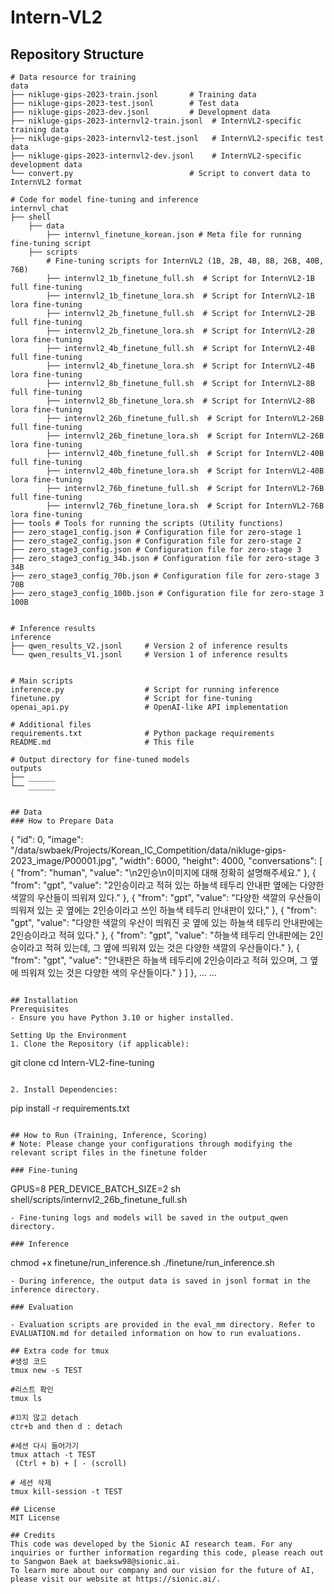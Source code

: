# Intern-VL2 

## Repository Structure
```
# Data resource for training 
data
├── nikluge-gips-2023-train.jsonl       # Training data
├── nikluge-gips-2023-test.jsonl        # Test data
├── nikluge-gips-2023-dev.jsonl         # Development data
├── nikluge-gips-2023-internvl2-train.jsonl  # InternVL2-specific training data
├── nikluge-gips-2023-internvl2-test.jsonl   # InternVL2-specific test data
├── nikluge-gips-2023-internvl2-dev.jsonl    # InternVL2-specific development data
└── convert.py                          # Script to convert data to InternVL2 format

# Code for model fine-tuning and inference
internvl_chat
├── shell
    ├── data
        ├── internvl_finetune_korean.json # Meta file for running fine-tuning script
    ├── scripts
        # Fine-tuning scripts for InternVL2 (1B, 2B, 4B, 8B, 26B, 40B, 76B) 
        ├── internvl2_1b_finetune_full.sh  # Script for InternVL2-1B full fine-tuning
        ├── internvl2_1b_finetune_lora.sh  # Script for InternVL2-1B lora fine-tuning 
        ├── internvl2_2b_finetune_full.sh  # Script for InternVL2-2B full fine-tuning
        ├── internvl2_2b_finetune_lora.sh  # Script for InternVL2-2B lora fine-tuning
        ├── internvl2_4b_finetune_full.sh  # Script for InternVL2-4B full fine-tuning
        ├── internvl2_4b_finetune_lora.sh  # Script for InternVL2-4B lora fine-tuning
        ├── internvl2_8b_finetune_full.sh  # Script for InternVL2-8B full fine-tuning
        ├── internvl2_8b_finetune_lora.sh  # Script for InternVL2-8B lora fine-tuning
        ├── internvl2_26b_finetune_full.sh  # Script for InternVL2-26B full fine-tuning
        ├── internvl2_26b_finetune_lora.sh  # Script for InternVL2-26B lora fine-tuning
        ├── internvl2_40b_finetune_full.sh  # Script for InternVL2-40B full fine-tuning
        ├── internvl2_40b_finetune_lora.sh  # Script for InternVL2-40B lora fine-tuning
        ├── internvl2_76b_finetune_full.sh  # Script for InternVL2-76B full fine-tuning
        ├── internvl2_76b_finetune_lora.sh  # Script for InternVL2-76B lora fine-tuning
├── tools # Tools for running the scripts (Utility functions)
├── zero_stage1_config.json # Configuration file for zero-stage 1
├── zero_stage2_config.json # Configuration file for zero-stage 2
├── zero_stage3_config.json # Configuration file for zero-stage 3
├── zero_stage3_config_34b.json # Configuration file for zero-stage 3 34B
├── zero_stage3_config_70b.json # Configuration file for zero-stage 3 70B
├── zero_stage3_config_100b.json # Configuration file for zero-stage 3 100B


# Inference results
inference
├── qwen_results_V2.jsonl     # Version 2 of inference results
└── qwen_results_V1.jsonl     # Version 1 of inference results


# Main scripts
inference.py                  # Script for running inference
finetune.py                   # Script for fine-tuning
openai_api.py                 # OpenAI-like API implementation

# Additional files
requirements.txt              # Python package requirements
README.md                     # This file

# Output directory for fine-tuned models
outputs
├── ______
└── ______


## Data
### How to Prepare Data
```
{
  "id": 0,
  "image": "/data/swbaek/Projects/Korean_IC_Competition/data/nikluge-gips-2023_image/P00001.jpg",
  "width": 6000,
  "height": 4000,
  "conversations": [
    {
      "from": "human",
      "value": "<image>\n2인승\n이미지에 대해 정확히 설명해주세요."
    },
    {
      "from": "gpt",
      "value": "2인승이라고 적혀 있는 하늘색 테두리 안내판 옆에는 다양한 색깔의 우산들이 띄워져 있다."
    },
    {
      "from": "gpt",
      "value": "다양한 색깔의 우산들이 띄워져 있는 곳 옆에는 2인승이라고 쓰인 하늘색 테두리 안내판이 있다,"
    },
    {
      "from": "gpt",
      "value": "다양한 색깔의 우산이 띄워진 곳 옆에 있는 하늘색 테두리 안내판에는 2인승이라고 적혀 있다."
    },
    {
      "from": "gpt",
      "value": "하늘색 테두리 안내판에는 2인승이라고 적혀 있는데, 그 옆에 띄워져 있는 것은 다양한 색깔의 우산들이다."
    },
    {
      "from": "gpt",
      "value": "안내판은 하늘색 테두리에 2인승이라고 적혀 있으며, 그 옆에 띄워져 있는 것은 다양한 색의 우산들이다."
    }
  ]
},
...
...
```

## Installation
Prerequisites
- Ensure you have Python 3.10 or higher installed.

Setting Up the Environment
1. Clone the Repository (if applicable):

```
git clone <repository-url>
cd Intern-VL2-fine-tuning
```

2. Install Dependencies:
```
pip install -r requirements.txt
```

## How to Run (Training, Inference, Scoring)
# Note: Please change your configurations through modifying the relevant script files in the finetune folder

### Fine-tuning
```
GPUS=8 PER_DEVICE_BATCH_SIZE=2 sh shell/scripts/internvl2_26b_finetune_full.sh
```
- Fine-tuning logs and models will be saved in the output_qwen directory.

### Inference
```
chmod +x finetune/run_inference.sh
./finetune/run_inference.sh
```
- During inference, the output data is saved in jsonl format in the inference directory.

### Evaluation

- Evaluation scripts are provided in the eval_mm directory. Refer to EVALUATION.md for detailed information on how to run evaluations.

## Extra code for tmux
#생성 코드 
tmux new -s TEST 

#리스트 확인 
tmux ls 

#끄지 않고 detach
ctr+b and then d : detach 

#세션 다시 들어가기
tmux attach -t TEST 
 (Ctrl + b) + [ - (scroll)

# 세션 삭제
tmux kill-session -t TEST

## License
MIT License

## Credits
This code was developed by the Sionic AI research team. For any inquiries or further information regarding this code, please reach out to Sangwon Baek at baeksw98@sionic.ai.
To learn more about our company and our vision for the future of AI, please visit our website at https://sionic.ai/.